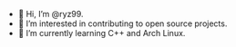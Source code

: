 - 👋 Hi, I’m @ryz99.
- 👀 I’m interested in contributing to open source projects.
- 🌱 I’m currently learning C++ and Arch Linux.

<!---
ryz99/ryz99 is a ✨ special ✨ repository because its `README.md` (this file) appears on your GitHub profile.
You can click the Preview link to take a look at your changes.
--->
